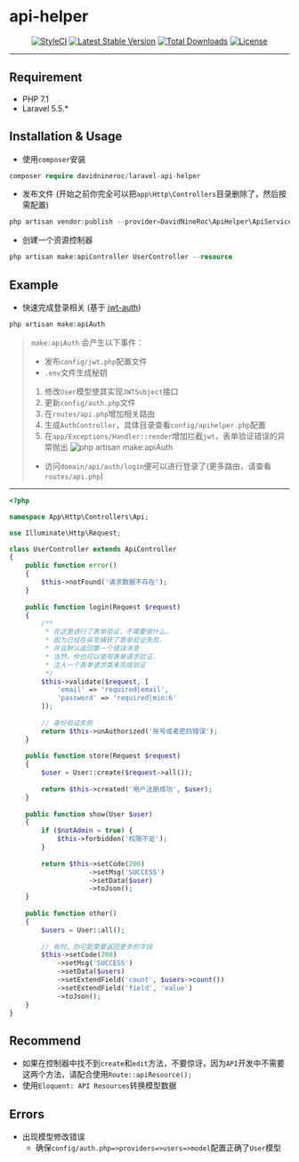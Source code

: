 # api-helper

<p align="center">
<a href="https://styleci.io/repos/120559524"><img src="https://styleci.io/repos/120559524/shield?branch=master" alt="StyleCI"></a>
<a href="https://packagist.org/packages/davidnineroc/laravel-api-helper"><img src="https://poser.pugx.org/davidnineroc/laravel-api-helper/v/stable" alt="Latest Stable Version"></a>
<a href="https://packagist.org/packages/davidnineroc/laravel-api-helper"><img src="https://poser.pugx.org/davidnineroc/laravel-api-helper/downloads" alt="Total Downloads"></a>
<a href="https://packagist.org/packages/davidnineroc/laravel-api-helper"><img src="https://poser.pugx.org/davidnineroc/laravel-api-helper/license" alt="License"></a>
</p> 

****
## Requirement
* PHP 7.1
* Laravel 5.5.*
## Installation & Usage
* 使用`composer`安装
```php
composer require davidnineroc/laravel-api-helper
```
* 发布文件 (开始之前你完全可以把`app\Http\Controllers`目录删除了，然后按需配置)
```php
php artisan vendor:publish --provider=DavidNineRoc\ApiHelper\ApiServiceProvider
```
* 创建一个资源控制器
```php
php artisan make:apiController UserController --resource
```
## Example
* 快速完成登录相关 (基于 [jwt-auth](https://github.com/tymondesigns/jwt-auth))
```php
php artisan make:apiAuth
```
> `make:apiAuth` 会产生以下事件：
> * 发布`config/jwt.php`配置文件
> * `.env`文件生成秘钥
> 1. 修改`User`模型使其实现`JWTSubject`接口
> 2. 更新`config/auth.php`文件
> 3. 在`routes/api.php`增加相关路由
> 4. 生成`AuthController`，具体目录查看`config/apihelper.php`配置
> 5. 在`app/Exceptions/Handler::render`增加拦截`jwt`，表单验证错误的异常抛出
> ![php artisan make:apiAuth](http://p2uena5sd.bkt.clouddn.com/github/artisan_make_api_auth.png)
> * 访问`domain/api/auth/login`便可以进行登录了(更多路由，请查看`routes/api.php`)
****
```php
<?php

namespace App\Http\Controllers\Api;

use Illuminate\Http\Request;

class UserController extends ApiController
{
    public function error()
    {
        $this->notFound('请求数据不存在');
    }
        
    public function login(Request $request)
    {
        /**
         * 在这里进行了表单验证，不需要做什么，
         * 因为已经在异常捕获了表单验证失败，
         * 并且默认返回第一个错误消息
         * 当然，你也可以使用表单请求验证，
         * 注入一个表单请求类来完成验证
         */
        $this->validate($request, [
            'email' => 'required|email',
            'password' => 'required|min:6'
        ]);
        
        // 身份验证失败
        return $this->unAuthorized('账号或者密码错误');
    }
    
    public function store(Request $request)
    {
        $user = User::create($request->all());
        
        return $this->created('用户注册成功', $user);
    }
    
    public function show(User $user)
    {
        if ($notAdmin = true) {
            $this->forbidden('权限不足');
        }
        
        return $this->setCode(200)
                    ->setMsg('SUCCESS')
                    ->setData($user)
                    ->toJson();
    }
    
    public function other()
    {
        $users = User::all();
        
        // 有时，你可能需要返回更多的字段
        $this->setCode(200)
            ->setMsg('SUCCESS')
            ->setData($users)
            ->setExtendField('count', $users->count())
            ->setExtendField('field', 'value')
            ->toJson();
    }
}
```
## Recommend
* 如果在控制器中找不到`create`和`edit`方法，不要惊讶，因为`API`开发中不需要这两个方法，请配合使用`Route::apiResource();`
* 使用`Eloquent: API Resources`转换模型数据
## Errors
* 出现模型修改错误
    * 确保`config/auth.php=>providers=>users=>model`配置正确了`User`模型